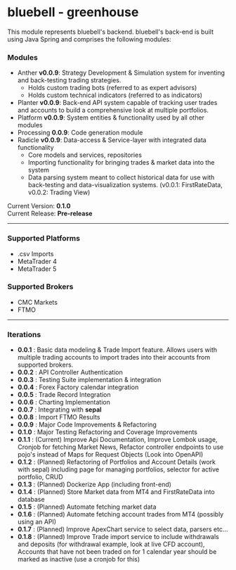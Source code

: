 # bluebell - greenhouse
This module represents bluebell's backend. bluebell's back-end is built using Java Spring and comprises the following modules:

### Modules
- Anther **v0.0.9**: Strategy Development & Simulation system for inventing and back-testing trading strategies.
  - Holds custom trading bots (referred to as expert advisors)
  - Holds custom technical indicators (referred to as indicators)
- Planter **v0.0.9**: Back-end API system capable of tracking user trades and accounts to build a comprehensive look at multiple portfolios.
- Platform **v0.0.9**: System entities & functionality used by all other modules
- Processing **0.0.9**: Code generation module
- Radicle **v0.0.9**: Data-access & Service-layer with integrated data functionality
  - Core models and services, repositories
  - Importing functionality for bringing trades & market data into the system
  - Data parsing system meant to collect historical data for use with back-testing and data-visualization systems. (v0.0.1: FirstRateData, v0.0.2: Trading View)

Current Version: **0.1.0**\
Current Release: **Pre-release**

---

### Supported Platforms
- .csv Imports
- MetaTrader 4
- MetaTrader 5

### Supported Brokers
- CMC Markets
- FTMO

---

### Iterations
- **0.0.1** : Basic data modeling & Trade Import feature. Allows users with multiple trading accounts to import trades into their accounts from supported brokers.
- **0.0.2** : API Controller Authentication
- **0.0.3** : Testing Suite implementation & integration
- **0.0.4** : Forex Factory calendar integration
- **0.0.5** : Trade Record Integration
- **0.0.6** : Charting Implementation
- **0.0.7** : Integrating with **sepal**
- **0.0.8** : Import FTMO Results
- **0.0.9** : Major Code Improvements & Refactoring
- **0.1.0** : Major Testing Refactoring and Coverage Improvements
- **0.1.1** : (Current) Improve Api Documentation, Improve Lombok usage, Cronjob for fetching Market News, Refactor controller endpoints to use pojo's instead of Maps for Request Objects (Look into OpenAPI)
- **0.1.2** : (Planned) Refactoring of Portfolios and Account Details (work with sepal) including page for managing portfolios, selector for active portfolio, CRUD
- **0.1.3** : (Planned) Dockerize App (including front-end)
- **0.1.4** : (Planned) Store Market data from MT4 and FirstRateData into database
- **0.1.5** : (Planned) Automate fetching market data
- **0.1.6** : (Planned) Automate fetching account trades from MT4 (possibly using an API)
- **0.1.7** : (Planned) Improve ApexChart service to select data, parsers etc...
- **0.1.8** : (Planned) Improve Trade import service to include withdrawals and deposits (for withdrawal example, look at live CFD account), Accounts that have not been traded on for 1 calendar year should be marked as inactive (use a cronjob for this)